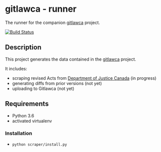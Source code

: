 # gitlawca - runner
The runner for the companion [gitlawca](https://travis-ci.org/JasonMWhite/gitlawca) project.

[![Build Status](https://travis-ci.org/JasonMWhite/gitlawca-runner.svg?branch=master)](https://travis-ci.org/JasonMWhite/gitlawca-runner)

## Description
This project generates the data contained in the [gitlawca](https://travis-ci.org/JasonMWhite/gitlawca) project.

It includes:
   * scraping revised Acts from [Department of Justice Canada](http://www.justice.gc.ca/)  (in progress)
   * generating diffs from prior versions  (not yet)
   * uploading to Gitlawca  (not yet)
   
## Requirements
   * Python 3.6
   * activated virtualenv

### Installation
   * `python scraper/install.py`
